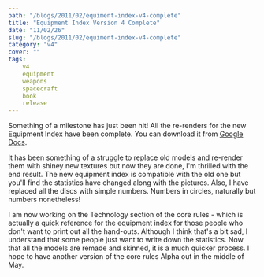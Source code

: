 ```yaml
---
path: "/blogs/2011/02/equiment-index-v4-complete"
title: "Equipment Index Version 4 Complete"
date: "11/02/26"
slug: "/blogs/2011/02/equiment-index-v4-complete"
category: "v4"
cover: ""
tags:
    v4
    equipment
    weapons
    spacecraft
    book
    release
---
```


Something of a milestone has just been hit! All the re-renders for the new Equipment Index have been complete. You can download it from [Google Docs](https://docs.google.com/viewer?a=v;pid=explorer;chrome=true;srcid=0B2ThEbOVGt78YzQ4MjQ1NGEtNDdmYS00MDQwLWJkMWMtYTM3M2ExMmFhYTFi;hl=en). 

It has been something of a struggle to replace old models and re-render them with shiney new textures but now they are done, I'm thrilled with the end result. The new equipment index is compatible with the old one but you'll find the statistics have changed along with the pictures. Also, I have replaced all the discs with simple numbers. Numbers in circles, naturally but numbers nonetheless!

I am now working on the Technology section of the core rules - which is actually a quick reference for the equipment index for those people who don't want to print out all the hand-outs. Although I think that's a bit sad, I understand that some people just want to write down the statistics. Now that all the models are remade and skinned, it is a much quicker process. I hope to have another version of the core rules Alpha out in the middle of May.